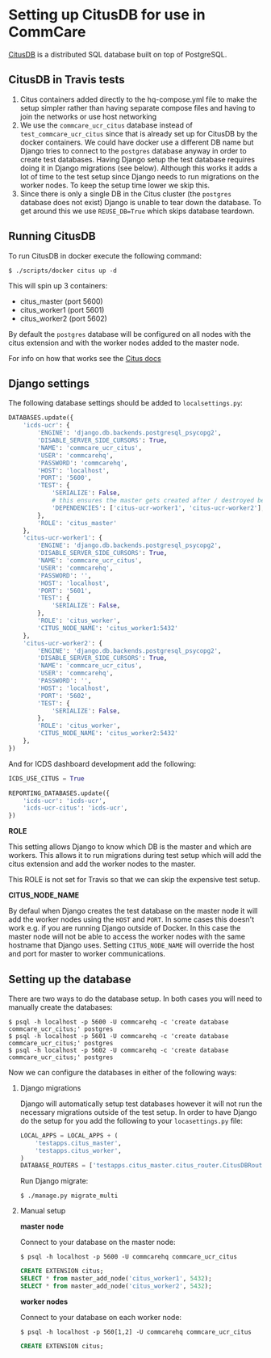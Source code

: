 # Setting up CitusDB for use in CommCare

[CitusDB](https://docs.citusdata.com/) is a distributed SQL database built on top of PostgreSQL.

## CitusDB in Travis tests
1. Citus containers added directly to the hq-compose.yml file
   to make the setup simpler rather than having separate compose files
   and having to join the networks or use host networking
2. We use the `commcare_ucr_citus` database instead of `test_commcare_ucr_citus`
   since that is already set up for CitusDB by the docker containers.
   We could have docker use a different DB name
   but Django tries to connect to the `postgres` database anyway in order to
   create test databases.
   Having Django setup the test database requires doing it in Django migrations
   (see below). Although this works it adds a lot of time to the test setup
   since Django needs to run migrations on the worker nodes. To keep the setup
   time lower we skip this.
3. Since there is only a single DB in the Citus cluster (the `postgres` database
   does not exist) Django is unable to tear down the database. To get around this
   we use `REUSE_DB=True` which skips database teardown.

## Running CitusDB
To run CitusDB in docker execute the following command:
```
$ ./scripts/docker citus up -d
```

This will spin up 3 containers:

* citus_master (port 5600)
* citus_worker1 (port 5601)
* citus_worker2 (port 5602)

By default the `postgres` database will be configured on all nodes
with the citus extension and with the worker nodes added to the
master node.

For info on how that works see the [Citus docs](http://docs.citusdata.com/en/stable/installation/single_machine_docker.html)

## Django settings
The following database settings should be added to `localsettings.py`:
```python
DATABASES.update({
    'icds-ucr': {
        'ENGINE': 'django.db.backends.postgresql_psycopg2',
        'DISABLE_SERVER_SIDE_CURSORS': True,
        'NAME': 'commcare_ucr_citus',
        'USER': 'commcarehq',
        'PASSWORD': 'commcarehq',
        'HOST': 'localhost',
        'PORT': '5600',
        'TEST': {
            'SERIALIZE': False,
            # this ensures the master gets created after / destroyed before the workers
            'DEPENDENCIES': ['citus-ucr-worker1', 'citus-ucr-worker2'],
        },
        'ROLE': 'citus_master'
    },
    'citus-ucr-worker1': {
        'ENGINE': 'django.db.backends.postgresql_psycopg2',
        'DISABLE_SERVER_SIDE_CURSORS': True,
        'NAME': 'commcare_ucr_citus',
        'USER': 'commcarehq',
        'PASSWORD': '',
        'HOST': 'localhost',
        'PORT': '5601',
        'TEST': {
            'SERIALIZE': False,
        },
        'ROLE': 'citus_worker',
        'CITUS_NODE_NAME': 'citus_worker1:5432'
    },
    'citus-ucr-worker2': {
        'ENGINE': 'django.db.backends.postgresql_psycopg2',
        'DISABLE_SERVER_SIDE_CURSORS': True,
        'NAME': 'commcare_ucr_citus',
        'USER': 'commcarehq',
        'PASSWORD': '',
        'HOST': 'localhost',
        'PORT': '5602',
        'TEST': {
            'SERIALIZE': False,
        },
        'ROLE': 'citus_worker',
        'CITUS_NODE_NAME': 'citus_worker2:5432'
    },
})
```

And for ICDS dashboard development add the following:

```python
ICDS_USE_CITUS = True

REPORTING_DATABASES.update({
    'icds-ucr': 'icds-ucr',
    'icds-ucr-citus': 'icds-ucr',
})
```

**ROLE**

This setting allows Django to know which DB is the master
and which are workers. This allows it to run migrations
during test setup which will add the citus extension
and add the worker nodes to the master.

This ROLE is not set for Travis so that we can skip the expensive test setup.

**CITUS_NODE_NAME**

By defaul when Django creates the test database on the master
node it will add the worker nodes using the `HOST` and `PORT`.
In some cases this doesn't work e.g. if you
are running Django outside of Docker. In this case the
master node will not be able to access the worker nodes
with the same hostname that Django uses. Setting `CITUS_NODE_NAME`
will override the host and port for master to worker communications.

## Setting up the database

There are two ways to do the database setup. In both cases you will need
to manually create the databases:

```
$ psql -h localhost -p 5600 -U commcarehq -c 'create database commcare_ucr_citus;' postgres
$ psql -h localhost -p 5601 -U commcarehq -c 'create database commcare_ucr_citus;' postgres
$ psql -h localhost -p 5602 -U commcarehq -c 'create database commcare_ucr_citus;' postgres
```

Now we can configure the databases in either of the following ways:

1. Django migrations

    Django will automatically setup test databases however it will
    not run the necessary migrations outside of the test setup.
    In order to have Django do the setup for you add the following
    to your `locasettings.py` file:

    ```python
    LOCAL_APPS = LOCAL_APPS + (
        'testapps.citus_master',
        'testapps.citus_worker',
    )
    DATABASE_ROUTERS = ['testapps.citus_master.citus_router.CitusDBRouter']
    ```

    Run Django migrate:
    ```
    $ ./manage.py migrate_multi
    ```

2. Manual setup

    **master node**

    Connect to your database on the master node:
    ```
    $ psql -h localhost -p 5600 -U commcarehq commcare_ucr_citus
    ```
    ```sql
    CREATE EXTENSION citus;
    SELECT * from master_add_node('citus_worker1', 5432);
    SELECT * from master_add_node('citus_worker2', 5432);

    ```

    **worker nodes**

    Connect to your database on each worker node:

    ```
    $ psql -h localhost -p 560[1,2] -U commcarehq commcare_ucr_citus
    ```
    ```sql
    CREATE EXTENSION citus;
    ```
